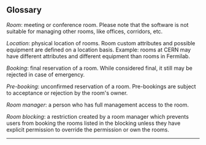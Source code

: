 ## Glossary

_Room_: meeting or conference room. Please note that the software is not suitable for managing other rooms, like offices, corridors, etc.

_Location_: physical location of rooms. Room custom attributes and possible equipment are defined on a location basis. Example: rooms at CERN may have different attributes and different equipment than rooms in Fermilab.

_Booking_: final reservation of a room. While considered final, it still may be rejected in case of emergency.

_Pre-booking_: unconfirmed reservation of a room. Pre-bookings are subject to acceptance or rejection by the room's owner.

_Room manager_: a person who has full management access to the room.

_Room blocking_: a restriction created by a room manager which prevents users from booking the rooms listed in the blocking unless they have explicit permission to override the permission or own the rooms.

---
